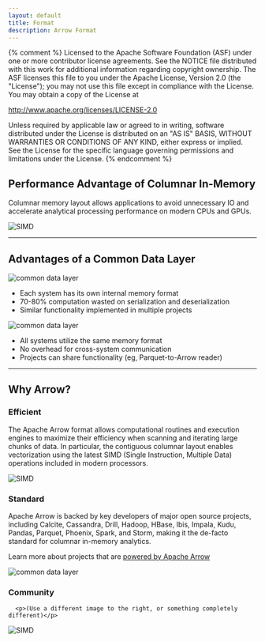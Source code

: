 ```yaml
---
layout: default
title: Format
description: Arrow Format
---
```


{% comment %}
Licensed to the Apache Software Foundation (ASF) under one or more
contributor license agreements.  See the NOTICE file distributed with
this work for additional information regarding copyright ownership.
The ASF licenses this file to you under the Apache License, Version 2.0
(the "License"); you may not use this file except in compliance with
the License.  You may obtain a copy of the License at

http://www.apache.org/licenses/LICENSE-2.0

Unless required by applicable law or agreed to in writing, software
distributed under the License is distributed on an "AS IS" BASIS,
WITHOUT WARRANTIES OR CONDITIONS OF ANY KIND, either express or implied.
See the License for the specific language governing permissions and
limitations under the License.
{% endcomment %}

<div class="row">
  <div class="col-lg-6">
    <h2>Performance Advantage of Columnar In-Memory</h2>
    <p class="lead-dark mt-4">
      Columnar memory layout allows applications to avoid unnecessary IO and accelerate analytical processing performance on modern CPUs and GPUs.
    </p>
  </div>
  <div class="col-lg-6">
    <img src="{{ site.baseurl }}/img/simd.png" alt="SIMD" class="img-fluid mx-auto" />
  </div>
</div>
<hr class="mb-5 mt-3">
<h2>Advantages of a Common Data Layer</h2>
<div class="row pt-4">
  <div class="col-lg-6">
    <img src="{{ site.baseurl }}/img/copy.png" alt="common data layer" class="img-fluid mx-auto px-4 pb-4" />
    <ul>
        <li>Each system has its own internal memory format</li>
        <li>70-80% computation wasted on serialization and deserialization</li>
        <li>Similar functionality implemented in multiple projects</li>
    </ul>
  </div>
  <div class="col-lg-6">
    <img src="{{ site.baseurl }}/img/shared.png" alt="common data layer" class="img-fluid mx-auto px-4 pb-4" />
    <ul>
        <li>All systems utilize the same memory format</li>
        <li>No overhead for cross-system communication</li>
        <li>Projects can share functionality (eg, Parquet-to-Arrow reader)</li>
    </ul>
  </div>
</div>


<hr class="my-5">
<h2>Why Arrow?</h2>
<div class="row mt-4">
  <div class="col-md-6">
    <h3>Efficient</h3>
    <p>
      The Apache Arrow format allows computational routines and execution engines
      to maximize their efficiency when scanning and iterating large chunks of data.
      In particular, the contiguous columnar layout enables vectorization using
      the latest SIMD (Single Instruction, Multiple Data) operations included
      in modern processors.
    </p>
  </div>
  <div class="offset-md-1 col-md-5 mt-4">
    <img src="{{ site.baseurl }}/img/simd.png" alt="SIMD" class="img-fluid mx-auto" />
  </div>
</div>
<div class="row mt-4">
  <div class="col-md-6">
    <h3>Standard</h3>
      <p>Apache Arrow is backed by key developers of major open source projects, including Calcite, Cassandra, Drill, Hadoop, HBase, Ibis, Impala, Kudu, Pandas, Parquet, Phoenix, Spark, and Storm, making it the de-facto standard for columnar in-memory analytics.</p>
      <p>Learn more about projects that are <a href="{{ site.baseurl }}/powered_by/">powered by Apache Arrow</a></p>
  </div>
  <div class="offset-md-1 col-md-5 mt-4">
    <img src="{{ site.baseurl }}/img/shared.png" alt="common data layer" class="img-fluid mx-auto" />
  </div>
</div>
<div class="row mt-4">
  <div class="col-md-6">
    <h3>Community</h3>

      <p>(Use a different image to the right, or something completely different)</p>
  </div>
  <div class="offset-md-1 col-md-5 mt-4">
    <img src="{{ site.baseurl }}/img/simd.png" alt="SIMD" class="img-fluid mx-auto" />
  </div>
</div>
